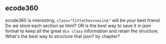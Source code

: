 ## ecode360
ecode360 is interesting. `class="titleChevronLink"` will be your best friend. Do we store each section as html? OR is the best way to save it in json format to keep all the great `div class` information and retain the structure.
What's the best way to structure that json? by chapter?
